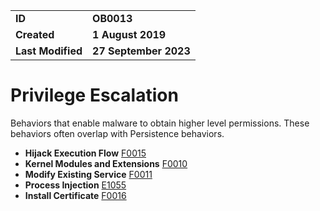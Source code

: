 <table>
<tr>
<td><b>ID</b></td>
<td><b>OB0013</b></td>
</tr>
<td><b>Created</b></td>
<td><b>1 August 2019</b></td>
</tr>
<tr>
<td><b>Last Modified</b></td>
<td><b>27 September 2023</b></td>
</tr>
</table>


# Privilege Escalation

Behaviors that enable malware to obtain higher level permissions. These behaviors often overlap with Persistence behaviors.

* **Hijack Execution Flow** [F0015](../defense-evasion/hijack-execution-flow.md)
* **Kernel Modules and Extensions** [F0010](../persistence/kernel-modules-and-extensions.md)
* **Modify Existing Service** [F0011](../persistence/modify-existing-service.md)
* **Process Injection** [E1055](../defense-evasion/process-injection.md)
* **Install Certificate** [F0016](../privilege-escalation/install-certificate.md)